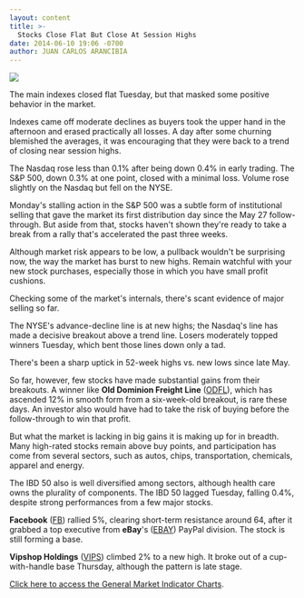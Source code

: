 ```yaml
---
layout: content
title: >-
  Stocks Close Flat But Close At Session Highs
date: 2014-06-10 19:06 -0700
author: JUAN CARLOS ARANCIBIA
---
```






![](https://www.investors.com/wp-content/uploads/ibd-migrated-images/MPv_140611_635380112917177770.png)









The main indexes closed flat Tuesday, but that masked some positive behavior in the market.


Indexes came off moderate declines as buyers took the upper hand in the afternoon and erased practically all losses. A day after some churning blemished the averages, it was encouraging that they were back to a trend of closing near session highs.


The Nasdaq rose less than 0.1% after being down 0.4% in early trading. The S&P 500, down 0.3% at one point, closed with a minimal loss. Volume rose slightly on the Nasdaq but fell on the NYSE.


Monday's stalling action in the S&P 500 was a subtle form of institutional selling that gave the market its first distribution day since the May 27 follow-through. But aside from that, stocks haven't shown they're ready to take a break from a rally that's accelerated the past three weeks.


Although market risk appears to be low, a pullback wouldn't be surprising now, the way the market has burst to new highs. Remain watchful with your new stock purchases, especially those in which you have small profit cushions.


Checking some of the market's internals, there's scant evidence of major selling so far.


The NYSE's advance-decline line is at new highs; the Nasdaq's line has made a decisive breakout above a trend line. Losers moderately topped winners Tuesday, which bent those lines down only a tad.


There's been a sharp uptick in 52-week highs vs. new lows since late May.


So far, however, few stocks have made substantial gains from their breakouts. A winner like **Old Dominion Freight Line** ([ODFL](https://research.investors.com/quote.aspx?symbol=ODFL)), which has ascended 12% in smooth form from a six-week-old breakout, is rare these days. An investor also would have had to take the risk of buying before the follow-through to win that profit.


But what the market is lacking in big gains it is making up for in breadth. Many high-rated stocks remain above buy points, and participation has come from several sectors, such as autos, chips, transportation, chemicals, apparel and energy.


The IBD 50 also is well diversified among sectors, although health care owns the plurality of components. The IBD 50 lagged Tuesday, falling 0.4%, despite strong performances from a few major stocks.


**Facebook** ([FB](https://research.investors.com/quote.aspx?symbol=FB)) rallied 5%, clearing short-term resistance around 64, after it grabbed a top executive from **eBay**'s ([EBAY](https://research.investors.com/quote.aspx?symbol=EBAY)) PayPal division. The stock is still forming a base.


**Vipshop Holdings** ([VIPS](https://research.investors.com/quote.aspx?symbol=VIPS)) climbed 2% to a new high. It broke out of a cup-with-handle base Thursday, although the pattern is late stage.


[Click here to access the General Market Indicator Charts](https://www.investors.com/pdf/GMI_061114.pdf).




